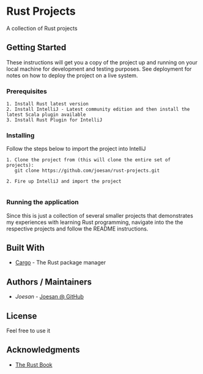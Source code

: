 # Rust Projects
A collection of Rust projects

## Getting Started

These instructions will get you a copy of the project up and running on your local machine for development and testing purposes. 
See deployment for notes on how to deploy the project on a live system.

### Prerequisites

```
1. Install Rust latest version
2. Install IntelliJ - Latest community edition and then install the latest Scala plugin available
3. Install Rust Plugin for IntelliJ
```

### Installing

Follow the steps below to import the project into IntelliJ

```
1. Clone the project from (this will clone the entire set of projects): 
   git clone https://github.com/joesan/rust-projects.git
   
2. Fire up IntelliJ and import the project
   
```

### Running the application

Since this is just a collection of several smaller projects that demonstrates my experiences with learning Rust programming,
navigate into the the respective projects and follow the README instructions.

## Built With

* [Cargo](https://github.com/rust-lang/cargo) - The Rust package manager

## Authors / Maintainers

* *Joesan*           - [Joesan @ GitHub](https://github.com/joesan/)

## License

Feel free to use it

## Acknowledgments

* [The Rust Book](https://doc.rust-lang.org/book/second-edition)
